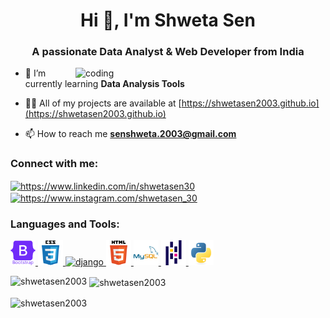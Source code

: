 <h1 align="center">Hi 👋, I'm Shweta Sen</h1>
<h3 align="center">A passionate Data Analyst & Web Developer from India</h3>
<img align="right" alt="coding" width="400" src="https://in.images.search.yahoo.com/yhs/search;_ylt=AwrPqFYBIDNoq_wFEA3nHgx.;_ylu=Y29sbwMEcG9zAzEEdnRpZAMEc2VjA3BpdnM-?p=animated+coding+gif&type=type80160-2184732695&param1=1360383030&hsimp=yhs-002&hspart=sz&ei=UTF-8&fr=yhs-sz-002#id=36&iurl=https%3A%2F%2Fres.cloudinary.com%2Fpracticaldev%2Fimage%2Ffetch%2Fs--O0u1bNHs--%2Fc_limit%252Cf_auto%252Cfl_progressive%252Cq_66%252Cw_880%2Fhttps%3A%2F%2Fmiro.medium.com%2Fmax%2F1400%2F0*PXf5ge7QCN9Ga_CL.gif&action=click">

- 🌱 I’m currently learning **Data Analysis Tools**

- 👨‍💻 All of my projects are available at [https://shwetasen2003.github.io](https://shwetasen2003.github.io)

- 📫 How to reach me **senshweta.2003@gmail.com**

<h3 align="left">Connect with me:</h3>
<p align="left">
<a href="https://linkedin.com/in/https://www.linkedin.com/in/shwetasen30" target="blank"><img align="center" src="https://raw.githubusercontent.com/rahuldkjain/github-profile-readme-generator/master/src/images/icons/Social/linked-in-alt.svg" alt="https://www.linkedin.com/in/shwetasen30" height="30" width="40" /></a>
<a href="https://instagram.com/https://www.instagram.com/shwetasen_30" target="blank"><img align="center" src="https://raw.githubusercontent.com/rahuldkjain/github-profile-readme-generator/master/src/images/icons/Social/instagram.svg" alt="https://www.instagram.com/shwetasen_30" height="30" width="40" /></a>
</p>

<h3 align="left">Languages and Tools:</h3>
<p align="left"> <a href="https://getbootstrap.com" target="_blank" rel="noreferrer"> <img src="https://raw.githubusercontent.com/devicons/devicon/master/icons/bootstrap/bootstrap-plain-wordmark.svg" alt="bootstrap" width="40" height="40"/> </a> <a href="https://www.w3schools.com/css/" target="_blank" rel="noreferrer"> <img src="https://raw.githubusercontent.com/devicons/devicon/master/icons/css3/css3-original-wordmark.svg" alt="css3" width="40" height="40"/> </a> <a href="https://www.djangoproject.com/" target="_blank" rel="noreferrer"> <img src="https://cdn.worldvectorlogo.com/logos/django.svg" alt="django" width="40" height="40"/> </a> <a href="https://www.w3.org/html/" target="_blank" rel="noreferrer"> <img src="https://raw.githubusercontent.com/devicons/devicon/master/icons/html5/html5-original-wordmark.svg" alt="html5" width="40" height="40"/> </a> <a href="https://www.mysql.com/" target="_blank" rel="noreferrer"> <img src="https://raw.githubusercontent.com/devicons/devicon/master/icons/mysql/mysql-original-wordmark.svg" alt="mysql" width="40" height="40"/> </a> <a href="https://pandas.pydata.org/" target="_blank" rel="noreferrer"> <img src="https://raw.githubusercontent.com/devicons/devicon/2ae2a900d2f041da66e950e4d48052658d850630/icons/pandas/pandas-original.svg" alt="pandas" width="40" height="40"/> </a> <a href="https://www.python.org" target="_blank" rel="noreferrer"> <img src="https://raw.githubusercontent.com/devicons/devicon/master/icons/python/python-original.svg" alt="python" width="40" height="40"/> </a> </p>

<p><img align="left" src="https://github-readme-stats.vercel.app/api/top-langs?username=shwetasen2003&show_icons=true&locale=en&layout=compact" alt="shwetasen2003" /></p>

<p>&nbsp;<img align="center" src="https://github-readme-stats.vercel.app/api?username=shwetasen2003&show_icons=true&locale=en" alt="shwetasen2003" /></p>

<p><img align="center" src="https://github-readme-streak-stats.herokuapp.com/?user=shwetasen2003&" alt="shwetasen2003" /></p>


